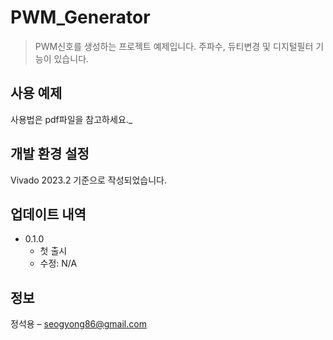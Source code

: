 # PWM_Generator
> PWM신호를 생성하는 프로젝트 예제입니다.
주파수, 듀티변경 및 디지털필터 기능이 있습니다.

## 사용 예제

사용법은 pdf파일을 참고하세요._

## 개발 환경 설정

Vivado 2023.2 기준으로 작성되었습니다.

## 업데이트 내역

* 0.1.0
    * 첫 출시
    * 수정: N/A

## 정보

정석용 – seogyong86@gmail.com
